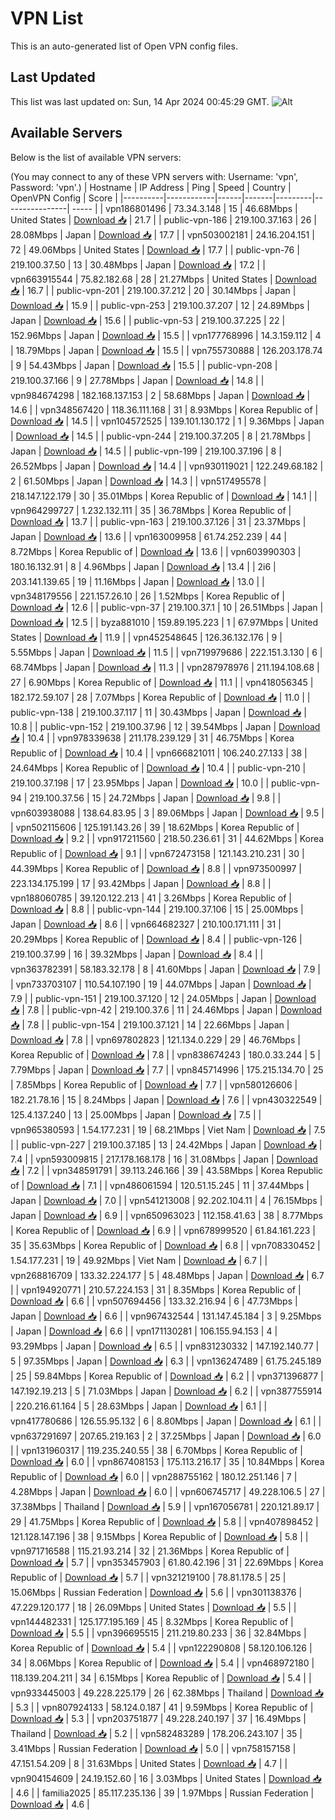 # VPN List

This is an auto-generated list of Open VPN config files.

## Last Updated

This list was last updated on: Sun, 14 Apr 2024 00:45:29 GMT.
![Alt](https://repobeats.axiom.co/api/embed/186b98318ef1479477931607c1ad7d823f12451f.svg "Repobeats analytics image")

## Available Servers

Below is the list of available VPN servers:

(You may connect to any of these VPN servers with: Username: 'vpn', Password: 'vpn'.)
| Hostname | IP Address | Ping | Speed | Country | OpenVPN Config | Score |
|----------|------------|------|-------|---------|----------------| ----- |
| vpn186801496 | 73.34.3.148 | 15 | 46.68Mbps | United States | [Download 📥](./configs/server_0_US.ovpn) | 21.7 |
| public-vpn-186 | 219.100.37.163 | 26 | 28.08Mbps | Japan | [Download 📥](./configs/server_1_JP.ovpn) | 17.7 |
| vpn503002181 | 24.16.204.151 | 72 | 49.06Mbps | United States | [Download 📥](./configs/server_2_US.ovpn) | 17.7 |
| public-vpn-76 | 219.100.37.50 | 13 | 30.48Mbps | Japan | [Download 📥](./configs/server_3_JP.ovpn) | 17.2 |
| vpn663915544 | 75.82.182.68 | 28 | 21.27Mbps | United States | [Download 📥](./configs/server_4_US.ovpn) | 16.7 |
| public-vpn-201 | 219.100.37.212 | 20 | 30.14Mbps | Japan | [Download 📥](./configs/server_5_JP.ovpn) | 15.9 |
| public-vpn-253 | 219.100.37.207 | 12 | 24.89Mbps | Japan | [Download 📥](./configs/server_6_JP.ovpn) | 15.6 |
| public-vpn-53 | 219.100.37.225 | 22 | 152.96Mbps | Japan | [Download 📥](./configs/server_7_JP.ovpn) | 15.5 |
| vpn177768996 | 14.3.159.112 | 4 | 18.79Mbps | Japan | [Download 📥](./configs/server_8_JP.ovpn) | 15.5 |
| vpn755730888 | 126.203.178.74 | 9 | 54.43Mbps | Japan | [Download 📥](./configs/server_9_JP.ovpn) | 15.5 |
| public-vpn-208 | 219.100.37.166 | 9 | 27.78Mbps | Japan | [Download 📥](./configs/server_10_JP.ovpn) | 14.8 |
| vpn984674298 | 182.168.137.153 | 2 | 58.68Mbps | Japan | [Download 📥](./configs/server_11_JP.ovpn) | 14.6 |
| vpn348567420 | 118.36.111.168 | 31 | 8.93Mbps | Korea Republic of | [Download 📥](./configs/server_12_KR.ovpn) | 14.5 |
| vpn104572525 | 139.101.130.172 | 1 | 9.36Mbps | Japan | [Download 📥](./configs/server_13_JP.ovpn) | 14.5 |
| public-vpn-244 | 219.100.37.205 | 8 | 21.78Mbps | Japan | [Download 📥](./configs/server_14_JP.ovpn) | 14.5 |
| public-vpn-199 | 219.100.37.196 | 8 | 26.52Mbps | Japan | [Download 📥](./configs/server_15_JP.ovpn) | 14.4 |
| vpn930119021 | 122.249.68.182 | 2 | 61.50Mbps | Japan | [Download 📥](./configs/server_16_JP.ovpn) | 14.3 |
| vpn517495578 | 218.147.122.179 | 30 | 35.01Mbps | Korea Republic of | [Download 📥](./configs/server_17_KR.ovpn) | 14.1 |
| vpn964299727 | 1.232.132.111 | 35 | 36.78Mbps | Korea Republic of | [Download 📥](./configs/server_18_KR.ovpn) | 13.7 |
| public-vpn-163 | 219.100.37.126 | 31 | 23.37Mbps | Japan | [Download 📥](./configs/server_19_JP.ovpn) | 13.6 |
| vpn163009958 | 61.74.252.239 | 44 | 8.72Mbps | Korea Republic of | [Download 📥](./configs/server_20_KR.ovpn) | 13.6 |
| vpn603990303 | 180.16.132.91 | 8 | 4.96Mbps | Japan | [Download 📥](./configs/server_21_JP.ovpn) | 13.4 |
| 2i6 | 203.141.139.65 | 19 | 11.16Mbps | Japan | [Download 📥](./configs/server_22_JP.ovpn) | 13.0 |
| vpn348179556 | 221.157.26.10 | 26 | 1.52Mbps | Korea Republic of | [Download 📥](./configs/server_23_KR.ovpn) | 12.6 |
| public-vpn-37 | 219.100.37.1 | 10 | 26.51Mbps | Japan | [Download 📥](./configs/server_24_JP.ovpn) | 12.5 |
| byza881010 | 159.89.195.223 | 1 | 67.97Mbps | United States | [Download 📥](./configs/server_25_US.ovpn) | 11.9 |
| vpn452548645 | 126.36.132.176 | 9 | 5.55Mbps | Japan | [Download 📥](./configs/server_26_JP.ovpn) | 11.5 |
| vpn719979686 | 222.151.3.130 | 6 | 68.74Mbps | Japan | [Download 📥](./configs/server_27_JP.ovpn) | 11.3 |
| vpn287978976 | 211.194.108.68 | 27 | 6.90Mbps | Korea Republic of | [Download 📥](./configs/server_28_KR.ovpn) | 11.1 |
| vpn418056345 | 182.172.59.107 | 28 | 7.07Mbps | Korea Republic of | [Download 📥](./configs/server_29_KR.ovpn) | 11.0 |
| public-vpn-138 | 219.100.37.117 | 11 | 30.43Mbps | Japan | [Download 📥](./configs/server_30_JP.ovpn) | 10.8 |
| public-vpn-152 | 219.100.37.96 | 12 | 39.54Mbps | Japan | [Download 📥](./configs/server_31_JP.ovpn) | 10.4 |
| vpn978339638 | 211.178.239.129 | 31 | 46.75Mbps | Korea Republic of | [Download 📥](./configs/server_32_KR.ovpn) | 10.4 |
| vpn666821011 | 106.240.27.133 | 38 | 24.64Mbps | Korea Republic of | [Download 📥](./configs/server_33_KR.ovpn) | 10.4 |
| public-vpn-210 | 219.100.37.198 | 17 | 23.95Mbps | Japan | [Download 📥](./configs/server_34_JP.ovpn) | 10.0 |
| public-vpn-94 | 219.100.37.56 | 15 | 24.72Mbps | Japan | [Download 📥](./configs/server_35_JP.ovpn) | 9.8 |
| vpn603938088 | 138.64.83.95 | 3 | 89.06Mbps | Japan | [Download 📥](./configs/server_36_JP.ovpn) | 9.5 |
| vpn502115606 | 125.191.143.26 | 39 | 18.62Mbps | Korea Republic of | [Download 📥](./configs/server_37_KR.ovpn) | 9.2 |
| vpn917211560 | 218.50.236.61 | 31 | 44.62Mbps | Korea Republic of | [Download 📥](./configs/server_38_KR.ovpn) | 9.1 |
| vpn672473158 | 121.143.210.231 | 30 | 44.39Mbps | Korea Republic of | [Download 📥](./configs/server_39_KR.ovpn) | 8.8 |
| vpn973500997 | 223.134.175.199 | 17 | 93.42Mbps | Japan | [Download 📥](./configs/server_40_JP.ovpn) | 8.8 |
| vpn188060785 | 39.120.122.213 | 41 | 3.26Mbps | Korea Republic of | [Download 📥](./configs/server_41_KR.ovpn) | 8.8 |
| public-vpn-144 | 219.100.37.106 | 15 | 25.00Mbps | Japan | [Download 📥](./configs/server_42_JP.ovpn) | 8.6 |
| vpn664682327 | 210.100.171.111 | 31 | 20.29Mbps | Korea Republic of | [Download 📥](./configs/server_43_KR.ovpn) | 8.4 |
| public-vpn-126 | 219.100.37.99 | 16 | 39.32Mbps | Japan | [Download 📥](./configs/server_44_JP.ovpn) | 8.4 |
| vpn363782391 | 58.183.32.178 | 8 | 41.60Mbps | Japan | [Download 📥](./configs/server_45_JP.ovpn) | 7.9 |
| vpn733703107 | 110.54.107.190 | 19 | 44.07Mbps | Japan | [Download 📥](./configs/server_46_JP.ovpn) | 7.9 |
| public-vpn-151 | 219.100.37.120 | 12 | 24.05Mbps | Japan | [Download 📥](./configs/server_47_JP.ovpn) | 7.8 |
| public-vpn-42 | 219.100.37.6 | 11 | 24.46Mbps | Japan | [Download 📥](./configs/server_48_JP.ovpn) | 7.8 |
| public-vpn-154 | 219.100.37.121 | 14 | 22.66Mbps | Japan | [Download 📥](./configs/server_49_JP.ovpn) | 7.8 |
| vpn697802823 | 121.134.0.229 | 29 | 46.76Mbps | Korea Republic of | [Download 📥](./configs/server_50_KR.ovpn) | 7.8 |
| vpn838674243 | 180.0.33.244 | 5 | 7.79Mbps | Japan | [Download 📥](./configs/server_51_JP.ovpn) | 7.7 |
| vpn845714996 | 175.215.134.70 | 25 | 7.85Mbps | Korea Republic of | [Download 📥](./configs/server_52_KR.ovpn) | 7.7 |
| vpn580126606 | 182.21.78.16 | 15 | 8.24Mbps | Japan | [Download 📥](./configs/server_53_JP.ovpn) | 7.6 |
| vpn430322549 | 125.4.137.240 | 13 | 25.00Mbps | Japan | [Download 📥](./configs/server_54_JP.ovpn) | 7.5 |
| vpn965380593 | 1.54.177.231 | 19 | 68.21Mbps | Viet Nam | [Download 📥](./configs/server_55_VN.ovpn) | 7.5 |
| public-vpn-227 | 219.100.37.185 | 13 | 24.42Mbps | Japan | [Download 📥](./configs/server_56_JP.ovpn) | 7.4 |
| vpn593009815 | 217.178.168.178 | 16 | 31.08Mbps | Japan | [Download 📥](./configs/server_57_JP.ovpn) | 7.2 |
| vpn348591791 | 39.113.246.166 | 39 | 43.58Mbps | Korea Republic of | [Download 📥](./configs/server_58_KR.ovpn) | 7.1 |
| vpn486061594 | 120.51.15.245 | 11 | 37.44Mbps | Japan | [Download 📥](./configs/server_59_JP.ovpn) | 7.0 |
| vpn541213008 | 92.202.104.11 | 4 | 76.15Mbps | Japan | [Download 📥](./configs/server_60_JP.ovpn) | 6.9 |
| vpn650963023 | 112.158.41.63 | 38 | 8.77Mbps | Korea Republic of | [Download 📥](./configs/server_61_KR.ovpn) | 6.9 |
| vpn678999520 | 61.84.161.223 | 35 | 35.63Mbps | Korea Republic of | [Download 📥](./configs/server_62_KR.ovpn) | 6.8 |
| vpn708330452 | 1.54.177.231 | 19 | 49.92Mbps | Viet Nam | [Download 📥](./configs/server_63_VN.ovpn) | 6.7 |
| vpn268816709 | 133.32.224.177 | 5 | 48.48Mbps | Japan | [Download 📥](./configs/server_64_JP.ovpn) | 6.7 |
| vpn194920771 | 210.57.224.153 | 31 | 8.35Mbps | Korea Republic of | [Download 📥](./configs/server_65_KR.ovpn) | 6.6 |
| vpn507694456 | 133.32.216.94 | 6 | 47.73Mbps | Japan | [Download 📥](./configs/server_66_JP.ovpn) | 6.6 |
| vpn967432544 | 131.147.45.184 | 3 | 9.25Mbps | Japan | [Download 📥](./configs/server_67_JP.ovpn) | 6.6 |
| vpn171130281 | 106.155.94.153 | 4 | 93.29Mbps | Japan | [Download 📥](./configs/server_68_JP.ovpn) | 6.5 |
| vpn831230332 | 147.192.140.77 | 5 | 97.35Mbps | Japan | [Download 📥](./configs/server_69_JP.ovpn) | 6.3 |
| vpn136247489 | 61.75.245.189 | 25 | 59.84Mbps | Korea Republic of | [Download 📥](./configs/server_70_KR.ovpn) | 6.2 |
| vpn371396877 | 147.192.19.213 | 5 | 71.03Mbps | Japan | [Download 📥](./configs/server_71_JP.ovpn) | 6.2 |
| vpn387755914 | 220.216.61.164 | 5 | 28.63Mbps | Japan | [Download 📥](./configs/server_72_JP.ovpn) | 6.1 |
| vpn417780686 | 126.55.95.132 | 6 | 8.80Mbps | Japan | [Download 📥](./configs/server_73_JP.ovpn) | 6.1 |
| vpn637291697 | 207.65.219.163 | 2 | 37.25Mbps | Japan | [Download 📥](./configs/server_74_JP.ovpn) | 6.0 |
| vpn131960317 | 119.235.240.55 | 38 | 6.70Mbps | Korea Republic of | [Download 📥](./configs/server_75_KR.ovpn) | 6.0 |
| vpn867408153 | 175.113.216.17 | 35 | 10.84Mbps | Korea Republic of | [Download 📥](./configs/server_76_KR.ovpn) | 6.0 |
| vpn288755162 | 180.12.251.146 | 7 | 4.28Mbps | Japan | [Download 📥](./configs/server_77_JP.ovpn) | 6.0 |
| vpn606745717 | 49.228.106.5 | 27 | 37.38Mbps | Thailand | [Download 📥](./configs/server_78_TH.ovpn) | 5.9 |
| vpn167056781 | 220.121.89.17 | 29 | 41.75Mbps | Korea Republic of | [Download 📥](./configs/server_79_KR.ovpn) | 5.8 |
| vpn407898452 | 121.128.147.196 | 38 | 9.15Mbps | Korea Republic of | [Download 📥](./configs/server_80_KR.ovpn) | 5.8 |
| vpn971716588 | 115.21.93.214 | 32 | 21.36Mbps | Korea Republic of | [Download 📥](./configs/server_81_KR.ovpn) | 5.7 |
| vpn353457903 | 61.80.42.196 | 31 | 22.69Mbps | Korea Republic of | [Download 📥](./configs/server_82_KR.ovpn) | 5.7 |
| vpn321219100 | 78.81.178.5 | 25 | 15.06Mbps | Russian Federation | [Download 📥](./configs/server_83_RU.ovpn) | 5.6 |
| vpn301138376 | 47.229.120.177 | 18 | 26.09Mbps | United States | [Download 📥](./configs/server_84_US.ovpn) | 5.5 |
| vpn144482331 | 125.177.195.169 | 45 | 8.32Mbps | Korea Republic of | [Download 📥](./configs/server_85_KR.ovpn) | 5.5 |
| vpn396695515 | 211.219.80.233 | 36 | 32.84Mbps | Korea Republic of | [Download 📥](./configs/server_86_KR.ovpn) | 5.4 |
| vpn122290808 | 58.120.106.126 | 34 | 8.06Mbps | Korea Republic of | [Download 📥](./configs/server_87_KR.ovpn) | 5.4 |
| vpn468972180 | 118.139.204.211 | 34 | 6.15Mbps | Korea Republic of | [Download 📥](./configs/server_88_KR.ovpn) | 5.4 |
| vpn933445003 | 49.228.225.179 | 26 | 62.38Mbps | Thailand | [Download 📥](./configs/server_89_TH.ovpn) | 5.3 |
| vpn807924133 | 58.124.0.187 | 41 | 9.59Mbps | Korea Republic of | [Download 📥](./configs/server_90_KR.ovpn) | 5.3 |
| vpn203751877 | 49.228.240.197 | 37 | 16.49Mbps | Thailand | [Download 📥](./configs/server_91_TH.ovpn) | 5.2 |
| vpn582483289 | 178.206.243.107 | 35 | 3.41Mbps | Russian Federation | [Download 📥](./configs/server_92_RU.ovpn) | 5.0 |
| vpn758157158 | 47.151.54.209 | 8 | 31.63Mbps | United States | [Download 📥](./configs/server_93_US.ovpn) | 4.7 |
| vpn904154609 | 24.19.152.60 | 16 | 3.03Mbps | United States | [Download 📥](./configs/server_94_US.ovpn) | 4.6 |
| familia2025 | 85.117.235.136 | 39 | 1.97Mbps | Russian Federation | [Download 📥](./configs/server_95_RU.ovpn) | 4.6 |
